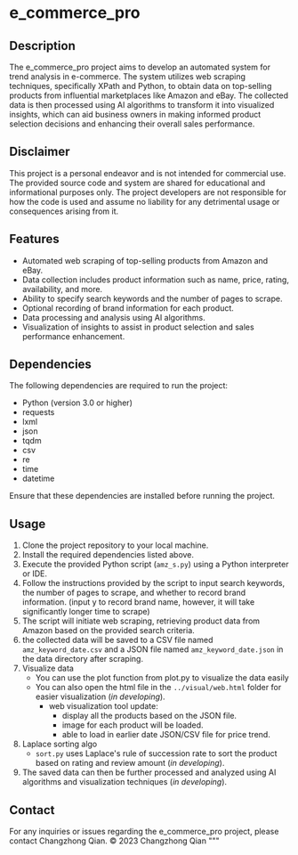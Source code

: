 # e_commerce_pro


## Description
The e_commerce_pro project aims to develop an automated system for trend analysis in e-commerce. The system utilizes web scraping techniques, specifically XPath and Python, to obtain data on top-selling products from influential marketplaces like Amazon and eBay. The collected data is then processed using AI algorithms to transform it into visualized insights, which can aid business owners in making informed product selection decisions and enhancing their overall sales performance.

## Disclaimer
This project is a personal endeavor and is not intended for commercial use. The provided source code and system are shared for educational and informational purposes only. The project developers are not responsible for how the code is used and assume no liability for any detrimental usage or consequences arising from it.

## Features
- Automated web scraping of top-selling products from Amazon and eBay.
- Data collection includes product information such as name, price, rating, availability, and more.
- Ability to specify search keywords and the number of pages to scrape.
- Optional recording of brand information for each product.
- Data processing and analysis using AI algorithms.
- Visualization of insights to assist in product selection and sales performance enhancement.

## Dependencies
The following dependencies are required to run the project:

- Python (version 3.0 or higher)
- requests
- lxml
- json
- tqdm
- csv
- re
- time
- datetime

Ensure that these dependencies are installed before running the project.

## Usage
1. Clone the project repository to your local machine.
2. Install the required dependencies listed above.
3. Execute the provided Python script (`amz_s.py`) using a Python interpreter or IDE.
4. Follow the instructions provided by the script to input search keywords, the number of pages to scrape, and whether to record brand information. (input y to record brand name, however, it will take significantly longer time to scrape) 
5. The script will initiate web scraping, retrieving product data from Amazon based on the provided search criteria.
6. the collected data will be saved to a CSV file named `amz_keyword_date.csv` and a JSON file named `amz_keyword_date.json` in the data directory after scraping.
7. Visualize data
   - You can use the plot function from plot.py to visualize the data easily
   - You can also open the html file in the `../visual/web.html` folder for easier visualization (_in developing_).
      - web visualization tool update:
         - display all the products based on the JSON file.
         - image for each product will be loaded.
         - able to load in earlier date JSON/CSV file for price trend.
8. Laplace sorting algo
   - `sort.py` uses Laplace's rule of succession rate to sort the product based on rating and review amount (_in developing_).
10. The saved data can then be further processed and analyzed using AI algorithms and visualization techniques (_in developing_).

## Contact
For any inquiries or issues regarding the e_commerce_pro project, please contact Changzhong Qian.
© 2023 Changzhong Qian
"""

